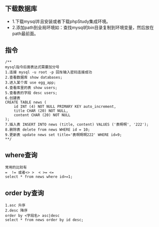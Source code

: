 ## 下载数据库
- 1.下载mysql并且安装或者下载phpStudy集成环境。
- 2.添加path到全局环境如：查找mysql的bin目录复制到环境变量，然后放在path最前面。

## 指令
~~~
/**
mysql指令后面表达式需要加分号
1.连接 mysql -u root -p 回车输入密码连接成功
2.查看数据库 show databases;
3.进入某个库 use egg_app;
4.查看库里的表 show users;
5.查看表的字段 desc users;
6.创建表 
CREATE TABLE news (
	id INT (4) NOT NULL PRIMARY KEY auto_increment,
	title CHAR (20) NOT NULL,
	content CHAR (20) NOT NULL
);
7.插入表 INSERT INTO news (title, content) VALUES ('表啊啊', '222');
8.删除表 delete from news WHERE id = 10;
9.更新表 update news set title='表啊啊啊222' WHERE id=9;
**/
~~~
## where查询
~~~
常用的比较有
=  != 或者<> >  < >= <=
select * from news where id>=1;
~~~

## order by查询
~~~
1.asc 升序
2.desc 降序
order by <字段名> asc|desc
select * from news order by id desc;
~~~